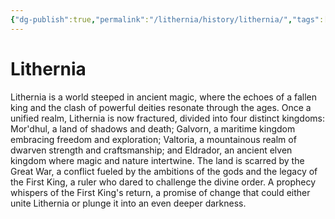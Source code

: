 ```yaml
---
{"dg-publish":true,"permalink":"/lithernia/history/lithernia/","tags":["gardenEntry"]}
---
```


# Lithernia

Lithernia is a world steeped in ancient magic, where the echoes of a fallen king and the clash of powerful deities resonate through the ages. Once a unified realm, Lithernia is now fractured, divided into four distinct kingdoms: Mor'dhul, a land of shadows and death; Galvorn, a maritime kingdom embracing freedom and exploration; Valtoria, a mountainous realm of dwarven strength and craftsmanship; and Eldrador, an ancient elven kingdom where magic and nature intertwine. The land is scarred by the Great War, a conflict fueled by the ambitions of the gods and the legacy of the First King, a ruler who dared to challenge the divine order. A prophecy whispers of the First King's return, a promise of change that could either unite Lithernia or plunge it into an even deeper darkness. 
